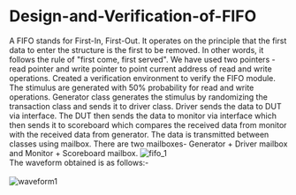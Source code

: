 # Design-and-Verification-of-FIFO
A FIFO stands for First-In, First-Out. It operates on the principle that the first data to enter the structure is the first to be removed. In other words, it follows the rule of "first come, first served". We have used two pointers -read pointer and write pointer to point current address of read and write operations. Created a verification environment to verify the FIFO module. The stimulus are generated with 50% probability for read and write operations. Generator class generates the stimulus by randomizing the transaction class and sends it to driver class. Driver sends the data to DUT via interface. The DUT then sends the data to monitor via interface which then sends it to scoreboard which compares the received data from monitor with the received data from generator. The data is transmitted between classes using mailbox. There are two mailboxes- Generator + Driver mailbox and Monitor + Scoreboard mailbox.
![fifo_1](https://github.com/NMeghaShree/Design-and-Verification-of-FIFO/assets/98016085/bb54b35c-9d82-4bb1-9af1-3a3cb64a535b)<br>
The waveform obtained is as follows:-<br>  
![waveform1](https://github.com/NMeghaShree/Design-and-Verification-of-FIFO/assets/98016085/bd9b7dd1-9096-4a2f-9d5d-3d7cdc6d665f)

